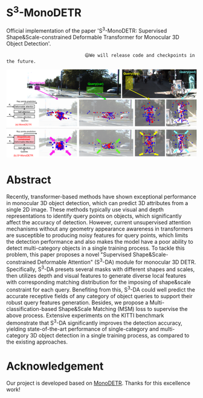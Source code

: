 # S<sup>3</sup>-MonoDETR

Official implementation of the paper 'S<sup>3</sup>-MonoDETR: Supervised Shape&Scale-constrained Deformable Transformer for Monocular 3D Object Detection'.

                                 😄We will release code and checkpoints in the future.

![image](https://github.com/mikasa3lili/S3-MonoDETR/blob/main/intro-m1.png)

# Abstract

Recently, transformer-based methods have shown exceptional performance in monocular 3D object detection, which can predict 3D attributes from a single 2D image. These methods typically use visual and depth representations to identify query points on objects, which significantly affect the accuracy of detection. However, current unsupervised attention mechanisms without any geometry appearance awareness in transformers are susceptible to producing noisy features for query points, which limits the detection performance and also makes the model have a poor ability to detect multi-category objects in a single training process. To tackle this problem, this paper proposes a novel "Supervised Shape&Scale-constrained Deformable Attention" (S<sup>3</sup>-DA) module for monocular 3D DETR. Specifically, S<sup>3</sup>-DA presets several masks with different shapes and scales, then utilizes depth and visual features to generate diverse local features with corresponding matching distribution for the imposing of shape&scale constraint for each query. Benefiting from this, S<sup>3</sup>-DA could well predict the accurate receptive fields of any category of object queries to support their robust query features generation. Besides, we propose a Multi-classification-based Shape&Scale Matching (MSM) loss to supervise the above process. Extensive experiments on the KITTI benchmark demonstrate that S<sup>3</sup>-DA significantly improves the detection accuracy, yielding state-of-the-art performance of single-category and multi-category 3D object detection in a single training process, as compared to the existing approaches.

# Acknowledgement
Our project is developed based on [MonoDETR](https://github.com/ZrrSkywalker/MonoDETR). Thanks for this excellence work!
